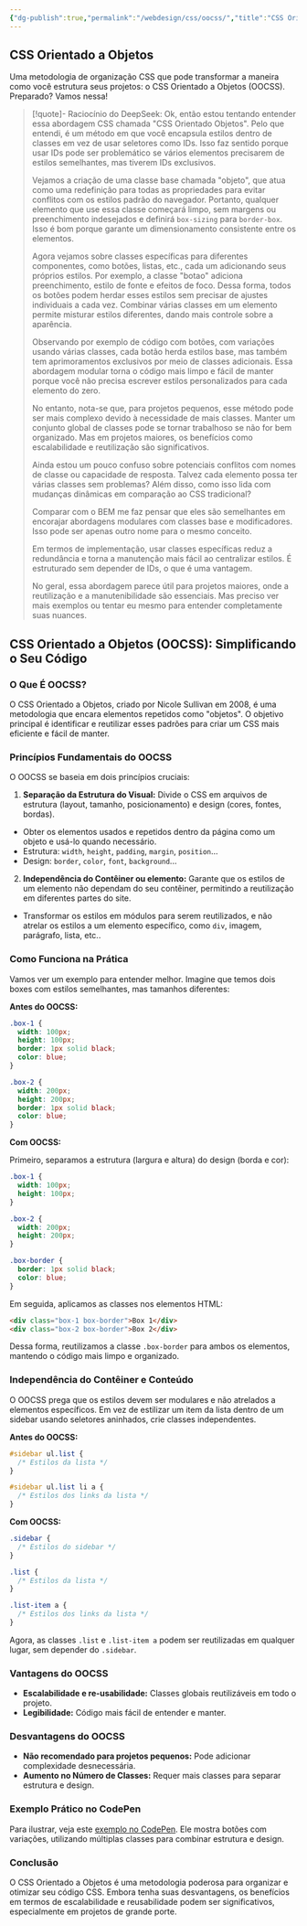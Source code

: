 ```yaml
---
{"dg-publish":true,"permalink":"/webdesign/css/oocss/","title":"CSS Orientado a Objetos","metatags":{"description":"é uma abordagem que promove a encapsulação de estilos em classes específicos, permitindo maior reutilização e manutenibilidade."},"tags":["Webdesign","CSS","padrão"],"updated":"2025-03-13T15:45:27.977-03:00"}
---
```



## CSS Orientado a Objetos

Uma metodologia de organização CSS que pode transformar a maneira como você estrutura seus projetos: o CSS Orientado a Objetos (OOCSS). Preparado? Vamos nessa!

>[!quote]- Raciocínio do  DeepSeek:
> Ok, então estou tentando entender essa abordagem CSS chamada "CSS Orientado Objetos". Pelo que entendi, é um método em que você encapsula estilos dentro de classes em vez de usar seletores como IDs. Isso faz sentido porque usar IDs pode ser problemático se vários elementos precisarem de estilos semelhantes, mas tiverem IDs exclusivos.
> 
> Vejamos a criação de uma classe base chamada "objeto", que atua como uma redefinição para todas as propriedades para evitar conflitos com os estilos padrão do navegador. Portanto, qualquer elemento que use essa classe começará limpo, sem margens ou preenchimento indesejados e definirá `box-sizing` para `border-box`. Isso é bom porque garante um dimensionamento consistente entre os elementos.
> 
> Agora vejamos sobre classes específicas para diferentes componentes, como botões, listas, etc., cada um adicionando seus próprios estilos. Por exemplo, a classe "botao" adiciona preenchimento, estilo de fonte e efeitos de foco. Dessa forma, todos os botões podem herdar esses estilos sem precisar de ajustes individuais a cada vez. Combinar várias classes em um elemento permite misturar estilos diferentes, dando mais controle sobre a aparência.
> 
> Observando por exemplo de código com botões, com variações usando várias classes, cada botão herda estilos base, mas também tem aprimoramentos exclusivos por meio de classes adicionais. Essa abordagem modular torna o código mais limpo e fácil de manter porque você não precisa escrever estilos personalizados para cada elemento do zero.
> 
> No entanto, nota-se que, para projetos pequenos, esse método pode ser mais complexo devido à necessidade de mais classes. Manter um conjunto global de classes pode se tornar trabalhoso se não for bem organizado. Mas em projetos maiores, os benefícios como escalabilidade e reutilização são significativos.
> 
> Ainda estou um pouco confuso sobre potenciais conflitos com nomes de classe ou capacidade de resposta. Talvez cada elemento possa ter várias classes sem problemas? Além disso, como isso lida com mudanças dinâmicas em comparação ao CSS tradicional?
> 
> Comparar com o BEM me faz pensar que eles são semelhantes em encorajar abordagens modulares com classes base e modificadores. Isso pode ser apenas outro nome para o mesmo conceito.
> 
> Em termos de implementação, usar classes específicas reduz a redundância e torna a manutenção mais fácil ao centralizar estilos. É estruturado sem depender de IDs, o que é uma vantagem.
> 
> No geral, essa abordagem parece útil para projetos maiores, onde a reutilização e a manutenibilidade são essenciais. Mas preciso ver mais exemplos ou tentar eu mesmo para entender completamente suas nuances.

## CSS Orientado a Objetos (OOCSS): Simplificando o Seu Código

### O Que É OOCSS?

O CSS Orientado a Objetos, criado por Nicole Sullivan em 2008, é uma metodologia que encara elementos repetidos como "objetos". O objetivo principal é identificar e reutilizar esses padrões para criar um CSS mais eficiente e fácil de manter.

### Princípios Fundamentais do OOCSS

O OOCSS se baseia em dois princípios cruciais:

1.  **Separação da Estrutura do Visual:** Divide o CSS em arquivos de estrutura (layout, tamanho, posicionamento) e design (cores, fontes, bordas).
 - Obter os elementos usados e repetidos dentro da página como um objeto e usá-lo quando necessário.
 - Estrutura: `width`, `height`, `padding`, `margin`, `position`...
 - Design: `border`, `color`, `font`, `background`...
2.  **Independência do Contêiner ou elemento:** Garante que os estilos de um elemento não dependam do seu contêiner, permitindo a reutilização em diferentes partes do site.
 - Transformar os estilos em módulos para serem reutilizados, e não atrelar os estilos a um elemento específico, como `div`, imagem, parágrafo, lista, etc..

### Como Funciona na Prática

Vamos ver um exemplo para entender melhor. Imagine que temos dois boxes com estilos semelhantes, mas tamanhos diferentes:

**Antes do OOCSS:**

```css
.box-1 {
  width: 100px;
  height: 100px;
  border: 1px solid black;
  color: blue;
}

.box-2 {
  width: 200px;
  height: 200px;
  border: 1px solid black;
  color: blue;
}
```

**Com OOCSS:**

Primeiro, separamos a estrutura (largura e altura) do design (borda e cor):

```css
.box-1 {
  width: 100px;
  height: 100px;
}

.box-2 {
  width: 200px;
  height: 200px;
}

.box-border {
  border: 1px solid black;
  color: blue;
}
```

Em seguida, aplicamos as classes nos elementos HTML:

```html
<div class="box-1 box-border">Box 1</div>
<div class="box-2 box-border">Box 2</div>
```

Dessa forma, reutilizamos a classe `.box-border` para ambos os elementos, mantendo o código mais limpo e organizado.

### Independência do Contêiner e Conteúdo

O OOCSS prega que os estilos devem ser modulares e não atrelados a elementos específicos. Em vez de estilizar um item da lista dentro de um sidebar usando seletores aninhados, crie classes independentes.

**Antes do OOCSS:**

```css
#sidebar ul.list {
  /* Estilos da lista */
}

#sidebar ul.list li a {
  /* Estilos dos links da lista */
}
```

**Com OOCSS:**

```css
.sidebar {
  /* Estilos do sidebar */
}

.list {
  /* Estilos da lista */
}

.list-item a {
  /* Estilos dos links da lista */
}
```

Agora, as classes `.list` e `.list-item a` podem ser reutilizadas em qualquer lugar, sem depender do `.sidebar`.

### Vantagens do OOCSS

*   **Escalabilidade e re-usabilidade:** Classes globais reutilizáveis em todo o projeto.
*   **Legibilidade:** Código mais fácil de entender e manter.

### Desvantagens do OOCSS

*   **Não recomendado para projetos pequenos:** Pode adicionar complexidade desnecessária.
*   **Aumento no Número de Classes:** Requer mais classes para separar estrutura e design.

### Exemplo Prático no CodePen

Para ilustrar, veja este [exemplo no CodePen](https://codepen.io/neysimoes/pen/azXdrg). Ele mostra botões com variações, utilizando múltiplas classes para combinar estrutura e design.

### Conclusão

O CSS Orientado a Objetos é uma metodologia poderosa para organizar e otimizar seu código CSS. Embora tenha suas desvantagens, os benefícios em termos de escalabilidade e reusabilidade podem ser significativos, especialmente em projetos de grande porte.
